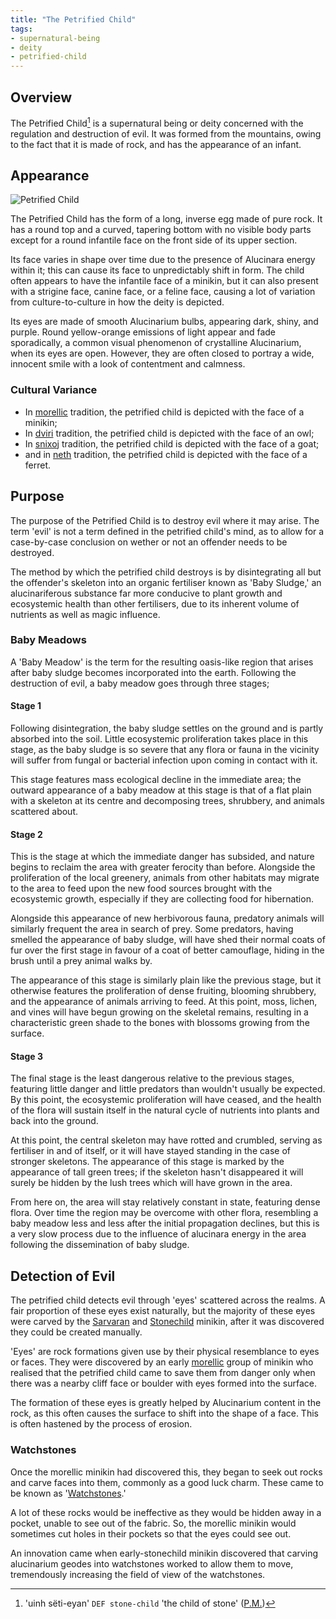 ```yaml
---
title: "The Petrified Child"
tags:
- supernatural-being
- deity
- petrified-child
---
```

## Overview
The Petrified Child[^1] is a supernatural being or deity concerned with the regulation and destruction of evil. It was formed from the mountains, owing to the fact that it is made of rock, and has the appearance of an infant.

## Appearance
![Petrified Child](images/petrified-child.png)

The Petrified Child has the form of a long, inverse egg made of pure rock. It has a round top and a curved, tapering bottom with no visible body parts except for a round infantile face on the front side of its upper section.

Its face varies in shape over time due to the presence of Alucinara energy within it; this can cause its face to unpredictably shift in form. The child often appears to have the infantile face of a minikin, but it can also present with a strigine face, canine face, or a feline face, causing a lot of variation from culture-to-culture in how the deity is depicted.

Its eyes are made of smooth Alucinarium bulbs, appearing dark, shiny, and purple. Round yellow-orange emissions of light appear and fade sporadically, a common visual phenomenon of crystalline Alucinarium, when its eyes are open. However, they are often closed to portray a wide, innocent smile with a look of contentment and calmness.

### Cultural Variance
- In [morellic](cultures/morellic.md) tradition, the petrified child is depicted with the face of a minikin;
- In [dviri](cultures/dviri) tradition, the petrified child is depicted with the face of an owl;
- In [snixoj](cultures/snixoj) tradition, the petrified child is depicted with the face of a goat;
- and in [neth](cultures/neth) tradition, the petrified child is depicted with the face of a ferret.

## Purpose
The purpose of the Petrified Child is to destroy evil where it may arise. The term 'evil' is not a term defined in the petrified child's mind, as to allow for a case-by-case conclusion on wether or not an offender needs to be destroyed.

The method by which the petrified child destroys is by disintegrating all but the offender's skeleton into an organic fertiliser known as 'Baby Sludge,' an alucinariferous substance far more conducive to plant growth and ecosystemic health than other fertilisers, due to its inherent volume of nutrients as well as magic influence.

### Baby Meadows
A 'Baby Meadow' is the term for the resulting oasis-like region that arises after baby sludge becomes incorporated into the earth. Following the destruction of evil, a baby meadow goes through three stages;

#### Stage 1
Following disintegration, the baby sludge settles on the ground and is partly absorbed into the soil. Little ecosystemic proliferation takes place in this stage, as the baby sludge is so severe that any flora or fauna in the vicinity will suffer from fungal or bacterial infection upon coming in contact with it.

This stage features mass ecological decline in the immediate area; the outward appearance of a baby meadow at this stage is that of a flat plain with a skeleton at its centre and decomposing trees, shrubbery, and animals scattered about.

#### Stage 2
This is the stage at which the immediate danger has subsided, and nature begins to reclaim the area with greater ferocity than before. Alongside the proliferation of the local greenery, animals from other habitats may migrate to the area to feed upon the new food sources brought with the ecosystemic growth, especially if they are collecting food for hibernation.

Alongside this appearance of new herbivorous fauna, predatory animals will similarly frequent the area in search of prey. Some predators, having smelled the appearance of baby sludge, will have shed their normal coats of fur over the first stage in favour of a coat of better camouflage, hiding in the brush until a prey animal walks by.

The appearance of this stage is similarly plain like the previous stage, but it otherwise features the proliferation of dense fruiting, blooming shrubbery, and the appearance of animals arriving to feed. At this point, moss, lichen, and vines will have begun growing on the skeletal remains, resulting in a characteristic green shade to the bones with blossoms growing from the surface.

#### Stage 3
The final stage is the least dangerous relative to the previous stages, featuring little danger and little predators than wouldn't usually be expected. By this point, the ecosystemic proliferation will have ceased, and the health of the flora will sustain itself in the natural cycle of nutrients into plants and back into the ground.

At this point, the central skeleton may have rotted and crumbled, serving as fertiliser in and of itself, or it will have stayed standing in the case of stronger skeletons. The appearance of this stage is marked by the appearance of tall green trees; if the skeleton hasn't disappeared it will surely be hidden by the lush trees which will have grown in the area.

From here on, the area will stay relatively constant in state, featuring dense flora. Over time the region may be overcome with other flora, resembling a baby meadow less and less after the initial propagation declines, but this is a very slow process due to the influence of alucinara energy in the area following the dissemination of baby sludge.

## Detection of Evil
The petrified child detects evil through 'eyes' scattered across the realms. A fair proportion of these eyes exist naturally, but the majority of these eyes were carved by the [Sarvaran](cultures/morellic/sarvaran.md) and [Stonechild](cultures/morellic/stonechild.md) minikin, after it was discovered they could be created manually.

'Eyes' are rock formations given use by their physical resemblance to eyes or faces. They were discovered by an early [morellic](cultures/morellic.md) group of minikin who realised that the petrified child came to save them from danger only when there was a nearby cliff face or boulder with eyes formed into the surface.

The formation of these eyes is greatly helped by Alucinarium content in the rock, as this often causes the surface to shift into the shape of a face. This is often hastened by the process of erosion.

### Watchstones
Once the morellic minikin had discovered this, they began to seek out rocks and carve faces into them, commonly as a good luck charm. These came to be known as '[Watchstones](phenomena/watchstones.md).'

A lot of these rocks would be ineffective as they would be hidden away in a pocket, unable to see out of the fabric. So, the morellic minikin would sometimes cut holes in their pockets so that the eyes could see out.

An innovation came when early-stonechild minikin discovered that carving alucinarium geodes into watchstones worked to allow them to move, tremendously increasing the field of view of the watchstones. 

[^1]: 'uinh sëti-eyan' `DEF stone-child` 'the child of stone' ([P.M.](languages/proto-morellic.md))